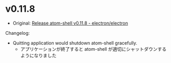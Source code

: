 # v0.11.8

* Original: [Release atom-shell v0.11.8 - electron/electron](https://github.com/electron/electron/releases/tag/v0.11.8)

Changelog:

* Quitting application would shutdown atom-shell gracefully.
  * アプリケーションが終了すると atom-shell が適切にシャットダウンするようになりました
